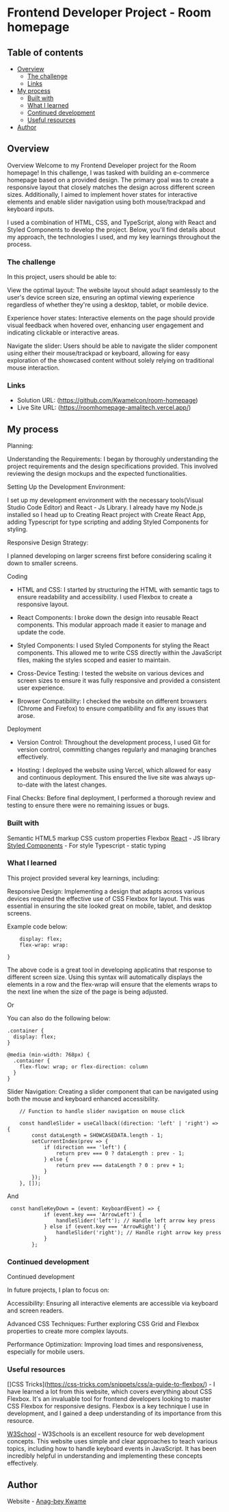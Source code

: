 # Frontend Developer Project - Room homepage 


## Table of contents

- [Overview](#overview)
  - [The challenge](#the-challenge)
  - [Links](#links)
- [My process](#my-process)
  - [Built with](#built-with)
  - [What I learned](#what-i-learned)
  - [Continued development](#continued-development)
  - [Useful resources](#useful-resources)
- [Author](#author)

## Overview

Overview
Welcome to my Frontend Developer project for the Room homepage! In this challenge, I was tasked with building an e-commerce homepage based on a provided design. The primary goal was to create a responsive layout that closely matches the design across different screen sizes. Additionally, I aimed to implement hover states for interactive elements and enable slider navigation using both mouse/trackpad and keyboard inputs.

I used a combination of HTML, CSS, and TypeScript, along with React and Styled Components to develop the project. Below, you'll find details about my approach, the technologies I used, and my key learnings throughout the process.

### The challenge
In this project, users should be able to:

View the optimal layout: The website layout should adapt seamlessly to the user's device screen size, ensuring an optimal viewing experience regardless of whether they're using a desktop, tablet, or mobile device.

Experience hover states: Interactive elements on the page should provide visual feedback when hovered over, enhancing user engagement and indicating clickable or interactive areas.

Navigate the slider: Users should be able to navigate the slider component using either their mouse/trackpad or keyboard, allowing for easy exploration of the showcased content without solely relying on traditional mouse interaction.

### Links

- Solution URL: (https://github.com/KwameIcon/room-homepage)
- Live Site URL: (https://roomhomepage-amalitech.vercel.app/)

## My process

Planning:

Understanding the Requirements: I began by thoroughly understanding the project requirements and the design specifications provided. This involved reviewing the design mockups and the expected functionalities.

Setting Up the Development Environment: 

I set up my development environment with the necessary tools(Visual Studio Code Editor) and React - Js Library. I already have my Node.js installed so I head up to Creating React project with Create React App, adding Typescript for type scripting and adding Styled Components for styling.


Responsive Design Strategy: 

I planned developing on larger screens first before considering scaling it down to smaller screens.

Coding

 - HTML and CSS: I started by structuring the HTML with semantic tags to ensure readability and accessibility. I used Flexbox to create a responsive layout.

 - React Components: I broke down the design into reusable React components. This modular approach made it easier to manage and update the code.

 - Styled Components: I used Styled Components for styling the React components. This allowed me to write CSS directly within the JavaScript files, making the styles scoped and easier to maintain.


 - Cross-Device Testing: I tested the website on various devices and screen sizes to ensure it was fully responsive and provided a consistent user experience.

 - Browser Compatibility: I checked the website on different browsers (Chrome and  Firefox) to ensure compatibility and fix any issues that arose.

 Deployment

 - Version Control: Throughout the development process, I used Git for version control, committing changes regularly and managing branches effectively.

 - Hosting: I deployed the website using Vercel, which allowed for easy and continuous deployment. This ensured the live site was always up-to-date with the latest changes.

Final Checks: Before final deployment, I performed a thorough review and testing to ensure there were no remaining issues or bugs.

### Built with

Semantic HTML5 markup
CSS custom properties
Flexbox
[React](https://reactjs.org/) - JS library
[Styled Components](https://styled-components.com/) - For style
Typescript - static typing


### What I learned

This project provided several key learnings, including:

Responsive Design: 
Implementing a design that adapts across various devices required the effective use of CSS Flexbox for layout. This was essential in ensuring the site looked great on mobile, tablet, and desktop screens.

Example code below:

``` .container {
    display: flex;
    flex-wrap: wrap:
  
}
```
The above code is a great tool in developing applicatins that response to different screen size. Using this syntax will automatically displays the elements in a row and the flex-wrap will ensure that the elements wraps to the next line when the size of the page is being adjusted.

Or 

You can also do the following below:

```
.container {
  display: flex;
}

@media (min-width: 768px) {
  .container {
    flex-flow: wrap; or flex-direction: column
  }
}
```

Slider Navigation: 
Creating a slider component that can be navigated using both the mouse and keyboard enhanced accessibility.

```
    // Function to handle slider navigation on mouse click

    const handleSlider = useCallback((direction: 'left' | 'right') => {
        const dataLength = SHOWCASEDATA.length - 1;
        setCurrentIndex(prev => {
            if (direction === 'left') {
                return prev === 0 ? dataLength : prev - 1;
            } else {
                return prev === dataLength ? 0 : prev + 1;
            }
        });
    }, []);

```
And 
```
 const handleKeyDown = (event: KeyboardEvent) => {
            if (event.key === 'ArrowLeft') {
                handleSlider('left'); // Handle left arrow key press
            } else if (event.key === 'ArrowRight') {
                handleSlider('right'); // Handle right arrow key press
            }
        };

```


### Continued development

Continued development

In future projects, I plan to focus on:

Accessibility: 
Ensuring all interactive elements are accessible via keyboard and screen readers.

Advanced CSS Techniques: 
Further exploring CSS Grid and Flexbox properties to create more complex layouts.


Performance Optimization: 
Improving load times and responsiveness, especially for mobile users.

### Useful resources

[]CSS Tricks](https://css-tricks.com/snippets/css/a-guide-to-flexbox/) -  I have learned a lot from this website, which covers everything about CSS Flexbox. It's an invaluable tool for frontend developers looking to master CSS Flexbox for responsive designs. Flexbox is a key technique I use in development, and I gained a deep understanding of its importance from this resource.


[W3School](https://www.w3schools.com/jsref/obj_keyboardevent.asp) - W3Schools is an excellent resource for web development concepts. This website uses simple and clear approaches to teach various topics, including how to handle keyboard events in JavaScript. It has been incredibly helpful in understanding and implementing these concepts effectively. 


## Author

Website - [Anag-bey Kwame](https://roomhomepage-amalitech.vercel.app/)

